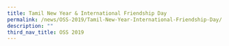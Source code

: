 ```yaml
---
title: Tamil New Year & International Friendship Day
permalink: /news/OSS-2019/Tamil-New-Year-International-Friendship-Day/
description: ""
third_nav_title: OSS 2019
---
```

